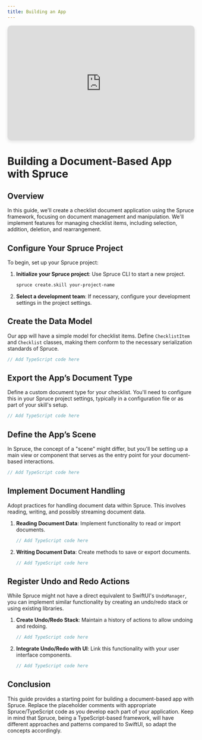 ```yaml
---
title: Building an App
---
```


<style>
.video-container {
    position: relative;
    padding-bottom: 56.25%; /* 16:9 Aspect Ratio */
    padding-top: 25px;
    height: 0;
    margin-bottom: 20px; /* Adjust as needed */
    box-shadow: 0 4px 8px rgba(0,0,0,0.1); /* Soft shadow for depth */
    border-radius: 10px; /* Rounded corners */
    overflow: hidden; /* Ensures the corner radius is applied */
}

.video-container iframe {
    position: absolute;
    top: 0;
    left: 0;
    width: 100%;
    height: 100%;
    border: none;
}
</style>

<div class="video-container">
    <iframe src="https://youtu.be/SiUckNpPLag?si=kqjULfkNZGF3iBME" frameborder="0" allow="accelerometer; autoplay; clipboard-write; encrypted-media; gyroscope; picture-in-picture" allowfullscreen></iframe>
</div>

# Building a Document-Based App with Spruce

## Overview
In this guide, we'll create a checklist document application using the Spruce framework, focusing on document management and manipulation. We'll implement features for managing checklist items, including selection, addition, deletion, and rearrangement.

## Configure Your Spruce Project
To begin, set up your Spruce project:

1. **Initialize your Spruce project**: Use Spruce CLI to start a new project.
   ```bash
   spruce create.skill your-project-name
   ```

2. **Select a development team**: If necessary, configure your development settings in the project settings.

## Create the Data Model
Our app will have a simple model for checklist items. Define `ChecklistItem` and `Checklist` classes, making them conform to the necessary serialization standards of Spruce.

```typescript
// Add TypeScript code here
```

## Export the App’s Document Type
Define a custom document type for your checklist. You'll need to configure this in your Spruce project settings, typically in a configuration file or as part of your skill's setup.

```typescript
// Add TypeScript code here
```

## Define the App’s Scene
In Spruce, the concept of a "scene" might differ, but you'll be setting up a main view or component that serves as the entry point for your document-based interactions.

```typescript
// Add TypeScript code here
```

## Implement Document Handling
Adopt practices for handling document data within Spruce. This involves reading, writing, and possibly streaming document data.

1. **Reading Document Data**: Implement functionality to read or import documents.
   ```typescript
   // Add TypeScript code here
   ```

2. **Writing Document Data**: Create methods to save or export documents.
   ```typescript
   // Add TypeScript code here
   ```

## Register Undo and Redo Actions
While Spruce might not have a direct equivalent to SwiftUI's `UndoManager`, you can implement similar functionality by creating an undo/redo stack or using existing libraries.

1. **Create Undo/Redo Stack**: Maintain a history of actions to allow undoing and redoing.
   ```typescript
   // Add TypeScript code here
   ```

2. **Integrate Undo/Redo with UI**: Link this functionality with your user interface components.
   ```typescript
   // Add TypeScript code here
   ```

## Conclusion
This guide provides a starting point for building a document-based app with Spruce. Replace the placeholder comments with appropriate Spruce/TypeScript code as you develop each part of your application. Keep in mind that Spruce, being a TypeScript-based framework, will have different approaches and patterns compared to SwiftUI, so adapt the concepts accordingly.